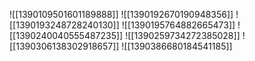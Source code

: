 ![[1390109501601189888]]
![[1390192670190948356]]
![[1390193248728240130]]
![[1390195764882665473]]
![[1390240040555487235]]
![[1390259734272385028]]
![[1390306138302918657]]
![[1390386680184541185]]
